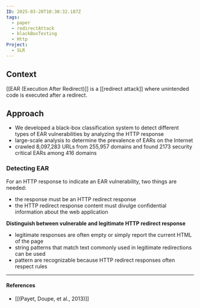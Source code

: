 ```yaml
---
ID: 2025-03-20T10:30:32.187Z
tags:
  - paper
  - redirectAttack
  - blackBoxTesting
  - Http
Project:
  - SLR
---
```

## Context

[[EAR (Execution After Redirect)]] is a [[redirect attack]] where unintended code is executed after a redirect.

## Approach

- We developed a black-box classification system to detect different types of EAR vulnerabilities by analyzing the HTTP response
- large-scale analysis to determine the prevalence of EARs on the Internet
- crawled 8,097,283 URLs from 255,957 domains and found 2173 security critical EARs among 416 domains

### Detecting EAR

For an HTTP response to indicate an EAR vulnerability, two things are needed:
- the response must be an HTTP redirect response
- the HTTP redirect response content must divulge confidential information about the web application

**Distinguish between vulnerable and legitimate HTTP redirect response**
- legitimate responses are often empty or simply report the current HTML of the page
- string patterns that match text commonly used in legitimate redirections can be used
- pattern are recognizable because HTTP redirect responses often respect rules

---
#### References
- [[(Payet, Doupe, et al., 2013)]]
